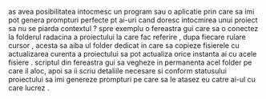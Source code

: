 as avea posibilitatea intocmesc un program sau o aplicatie prin care sa imi pot genera prompturi perfecte pt ai-uri cand doresc intocmirea unui proiect sa nu se piarda contextul ? spre exemplu o fereastra gui care sa o conectez la folderul radacina a proiectului la care fac referire , dupa fiecare rulare cursor , acesta sa aiba ul folder dedicat in care sa copieze fisierele cu actualizarea curenta a proiectului sa pot actualiza orice instanta ai cu acele fisiere . scriptul din fereastra gui sa vegheze in permanenta acel folder pe care il aloc, apoi sa ii scriu detaliile necesare si conform statusului proiectului sa imi genereze prompturi pe care sa le atasez eu catre ai-ul cu care lucrez .